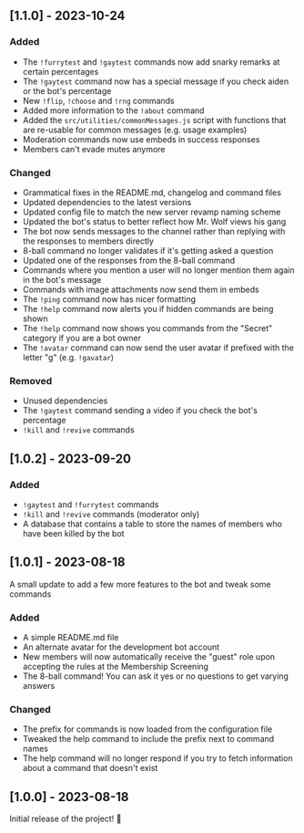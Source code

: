 ## [1.1.0] - 2023-10-24

### Added

- The `!furrytest` and `!gaytest` commands now add snarky remarks at certain percentages
- The `!gaytest` command now has a special message if you check aiden or the bot's percentage
- New `!flip`, `!choose` and `!rng` commands
- Added more information to the `!about` command
- Added the `src/utilities/commonMessages.js` script with functions that are re-usable for common messages (e.g. usage examples)
- Moderation commands now use embeds in success responses
- Members can't evade mutes anymore

### Changed

- Grammatical fixes in the README.md, changelog and command files
- Updated dependencies to the latest versions
- Updated config file to match the new server revamp naming scheme
- Updated the bot's status to better reflect how Mr. Wolf views his gang
- The bot now sends messages to the channel rather than replying with the responses to members directly
- 8-ball command no longer validates if it's getting asked a question
- Updated one of the responses from the 8-ball command
- Commands where you mention a user will no longer mention them again in the bot's message
- Commands with image attachments now send them in embeds
- The `!ping` command now has nicer formatting
- The `!help` command now alerts you if hidden commands are being shown
- The `!help` command now shows you commands from the "Secret" category if you are a bot owner
- The `!avatar` command can now send the user avatar if prefixed with the letter "g" (e.g. `!gavatar`)

### Removed

- Unused dependencies
- The `!gaytest` command sending a video if you check the bot's percentage
- `!kill` and `!revive` commands

## [1.0.2] - 2023-09-20

### Added

- `!gaytest` and `!furrytest` commands
- `!kill` and `!revive` commands (moderator only)
- A database that contains a table to store the names of members who have been killed by the bot

## [1.0.1] - 2023-08-18

A small update to add a few more features to the bot and tweak some commands

### Added

- A simple README.md file
- An alternate avatar for the development bot account
- New members will now automatically receive the "guest" role upon accepting the rules at the Membership Screening
- The 8-ball command! You can ask it yes or no questions to get varying answers

### Changed

- The prefix for commands is now loaded from the configuration file
- Tweaked the help command to include the prefix next to command names
- The help command will no longer respond if you try to fetch information about a command that doesn't exist

## [1.0.0] - 2023-08-18
  
Initial release of the project! 🎉